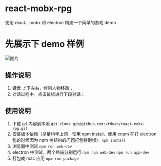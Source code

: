 # react-mobx-rpg
使用 react、mobx 和 electron 构建一个简单的游戏 demo

# 先展示下 demo 样例
![图片](http://static.olitan.top/rpg-demo-ade415fs.jpeg)

## 操作说明
1. 键盘 上下左右，控制人物移动；
2. 对话过程中，点击鼠标进行下段对话；

## 使用说明
1. 下载 git 内容到本地
`` git clone git@github.com:xfduan/react-mobx-rpg.git ``
2. 安装版本依赖（尽量科学上网，使用 npm install，使用 cnpm 在打 electron 包的时候因为 npm 树结构的问题打包特别慢）
`` npm install ``
3. 浏览器中测试
`` npm run web-dev ``
4. electron 中测试，两个终端分别运行
`` npm run web-dev ``
`` npm run app-dev ``
5. 打包成 mac 应用
`` npm run package ``

